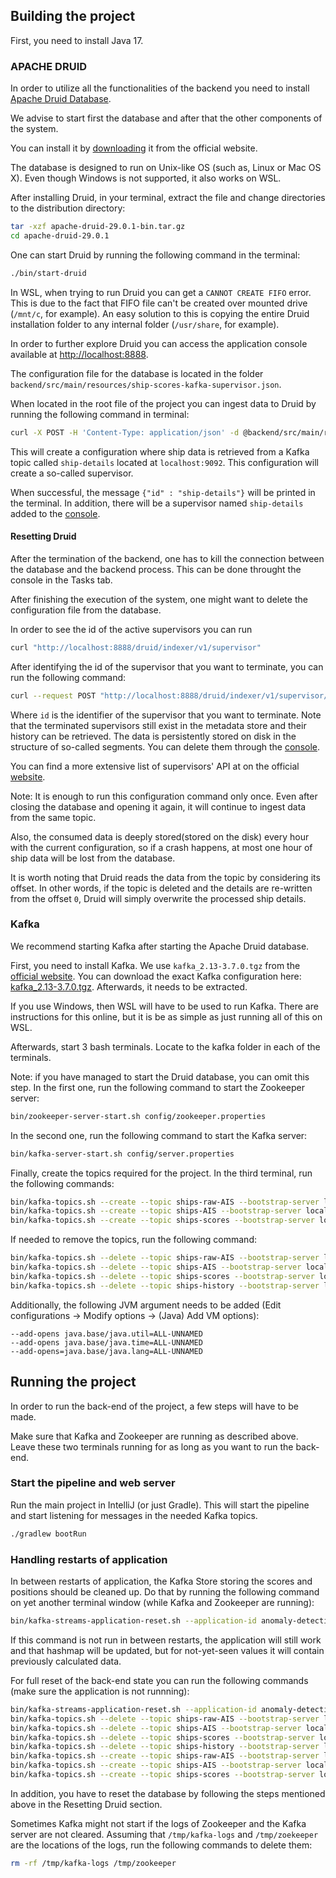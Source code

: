 ## Building the project
First, you need to install Java 17. 

### APACHE DRUID

In order to utilize all the functionalities of the backend you need to install [Apache Druid Database](https://druid.apache.org/).

We advise to start first the database and after that the other components of the system.

You can install it by [downloading](https://www.apache.org/dyn/closer.cgi?path=/druid/29.0.1/apache-druid-29.0.1-bin.tar.gz) it from the official website.

The database is designed to run on Unix-like OS (such as, Linux or Mac OS X). Even though Windows is not supported, it also works on WSL.

After installing Druid, in your terminal, extract the file and change directories to the distribution directory:

```bash
tar -xzf apache-druid-29.0.1-bin.tar.gz
cd apache-druid-29.0.1
```

One can start Druid by running the following command in the terminal: 
```bash
./bin/start-druid 
```

In WSL, when trying to run Druid you can get a ``CANNOT CREATE FIFO`` error. This is due to the fact that FIFO file can't be created over mounted drive
(`/mnt/c`, for example). An easy solution to this is copying the entire Druid installation folder to any internal folder (`/usr/share`, for example).

In order to further explore Druid you can access the application console available at [http://localhost:8888](http://localhost:8888).

The configuration file for the database is located in the folder `backend/src/main/resources/ship-scores-kafka-supervisor.json`.

When located in the root file of the project you can ingest data to Druid by running the following command in terminal:

```bash
curl -X POST -H 'Content-Type: application/json' -d @backend/src/main/resources/ship-scores-kafka-supervisor.json http://localhost:8081/druid/indexer/v1/supervisor
```

This will create a configuration where ship data is retrieved from a Kafka topic called `ship-details` located at `localhost:9092`. This configuration will create a so-called supervisor.

When successful, the message `{"id" : "ship-details"}` will be printed in the terminal. In addition, there will be a supervisor named `ship-details` added to the [console](http://localhost:8888/unified-console.html#supervisors).

#### Resetting Druid

After the termination of the backend, one has to kill the connection between the database and the backend process. This can be done throught the console in the Tasks tab.

After finishing the execution of the system, one might want to delete the configuration file from the database.

In order to see the id of the active supervisors you can run 
```bash
curl "http://localhost:8888/druid/indexer/v1/supervisor"
```
After identifying the id of the supervisor that you want to terminate, you can run the following command:
```bash
curl --request POST "http://localhost:8888/druid/indexer/v1/supervisor/id/terminate"
```
Where `id` is the identifier of the supervisor that you want to terminate. Note that the terminated supervisors still exist in the metadata store and their history can be retrieved.
The data is persistently stored on disk in the structure of so-called segments. You can delete them through the [console](http://localhost:8888/unified-console.html#segments).

You can find a more extensive list of supervisors' API at on the official [website](https://druid.apache.org/docs/latest/api-reference/supervisor-api/).

Note: It is enough to run this configuration command only once. Even after closing the database and opening it again, it will continue to ingest data from the same topic.

Also, the consumed data is deeply stored(stored on the disk) every hour with the current configuration, so if a crash happens, at most one hour of ship data will be lost from the database.

It is worth noting that Druid reads the data from the topic by considering its offset. In other words, if the topic is deleted and the details are re-written from the offset `0`, Druid will simply overwrite the processed ship details.

### Kafka

We recommend starting Kafka after starting the Apache Druid database.

First, you need to install Kafka. We use `kafka_2.13-3.7.0.tgz` from the [official website](https://kafka.apache.org/downloads).
You can download the exact Kafka configuration here: [kafka_2.13-3.7.0.tgz](https://downloads.apache.org/kafka/3.7.0/kafka_2.13-3.7.0.tgz).
Afterwards, it needs to be extracted.

If you use Windows, then WSL will have to be used to run Kafka. There are instructions for this online, but it is be as simple as just running all of this on WSL.

Afterwards, start 3 bash terminals. Locate to the kafka folder in each of the terminals.

Note: if you have managed to start the Druid database, you can omit this step.
In the first one, run the following command to start the Zookeeper server:
```bash
bin/zookeeper-server-start.sh config/zookeeper.properties
```
In the second one, run the following command to start the Kafka server:
```bash
bin/kafka-server-start.sh config/server.properties
```

Finally, create the topics required for the project. In the third terminal, run the following commands:
```bash
bin/kafka-topics.sh --create --topic ships-raw-AIS --bootstrap-server localhost:9092
bin/kafka-topics.sh --create --topic ships-AIS --bootstrap-server localhost:9092
bin/kafka-topics.sh --create --topic ships-scores --bootstrap-server localhost:9092
```

If needed to remove the topics, run the following command:
```bash
bin/kafka-topics.sh --delete --topic ships-raw-AIS --bootstrap-server localhost:9092
bin/kafka-topics.sh --delete --topic ships-AIS --bootstrap-server localhost:9092
bin/kafka-topics.sh --delete --topic ships-scores --bootstrap-server localhost:9092
bin/kafka-topics.sh --delete --topic ships-history --bootstrap-server localhost:9092
```

Additionally, the following JVM argument needs to be added (Edit configurations -> Modify options -> (Java) Add VM options):
```
--add-opens java.base/java.util=ALL-UNNAMED
--add-opens java.base/java.time=ALL-UNNAMED
--add-opens=java.base/java.lang=ALL-UNNAMED
```
## Running the project
In order to run the back-end of the project, a few steps will have to be made.

Make sure that Kafka and Zookeeper are running as described above. Leave these two terminals running for as long as you want to run the back-end.

### Start the pipeline and web server
Run the main project in IntelliJ (or just Gradle). This will start the pipeline and start listening for messages in the needed Kafka topics.
```bash
./gradlew bootRun
```

### Handling restarts of application
In between restarts of application, the Kafka Store storing the scores and positions should be cleaned up.
Do that by running the following command on yet another terminal window (while Kafka and Zookeeper are running):
```bash
bin/kafka-streams-application-reset.sh --application-id anomaly-detection-pipeline
```
If this command is not run in between restarts, the application will still work and that hashmap will be updated,
but for not-yet-seen values it will contain previously calculated data.

For full reset of the back-end state you can run the following commands (make sure the application is not runnning):
```bash
bin/kafka-streams-application-reset.sh --application-id anomaly-detection-pipeline --force
bin/kafka-topics.sh --delete --topic ships-raw-AIS --bootstrap-server localhost:9092
bin/kafka-topics.sh --delete --topic ships-AIS --bootstrap-server localhost:9092
bin/kafka-topics.sh --delete --topic ships-scores --bootstrap-server localhost:9092
bin/kafka-topics.sh --delete --topic ships-history --bootstrap-server localhost:9092
bin/kafka-topics.sh --create --topic ships-raw-AIS --bootstrap-server localhost:9092
bin/kafka-topics.sh --create --topic ships-AIS --bootstrap-server localhost:9092
bin/kafka-topics.sh --create --topic ships-scores --bootstrap-server localhost:9092
```
In addition, you have to reset the database by following the steps mentioned above in the Resetting Druid section.

Sometimes Kafka might not start if the logs of Zookeeper and the Kafka server are not cleared. Assuming that `/tmp/kafka-logs` and `/tmp/zoekeeper` are the locations of the logs, run the following commands to delete them:
```bash
rm -rf /tmp/kafka-logs /tmp/zookeeper
```